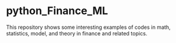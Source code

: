 # python_Finance_ML
This repository shows some interesting examples of codes in math, statistics, model, and theory in finance and related topics.
